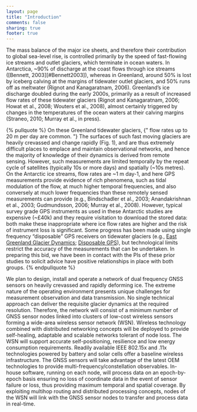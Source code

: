 ```yaml
---
layout: page
title: "Introduction"
comments: false
sharing: true
footer: true
---
```

The mass balance of the major ice sheets, and therefore their contribution to global sea-level rise, is controlled primarily by the speed of fast-flowing ice streams and outlet glaciers, which terminate in ocean waters. In Antarctica, ~90% of discharge at the coast flows through ice streams ([Bennett, 2003][#Bennett2003]), whereas in Greenland, around 50% is lost by iceberg calving at the margins of tidewater outlet glaciers, and 50% runs off as meltwater (Rignot and Kanagaratnam, 2006). Greenland’s ice discharge doubled during the early 2000s, primarily as a result of increased flow rates of these tidewater glaciers (Rignot and Kanagaratnam, 2006; Howat et al., 2008; Wouters et al., 2008), almost certainly triggered by changes in the temperatures of the ocean waters at their calving margins (Straneo, 2010; Murray et al., in press).

{% pullquote %}
On these Greenland tidewater glaciers, {" flow rates up to 20 m per day are common. "} The surfaces of such fast moving glaciers are heavily crevassed and change rapidly (Fig. 1), and are thus extremely difficult places to emplace and maintain observational networks, and hence the majority of knowledge of their dynamics is derived from remote sensing. However, such measurements are limited temporally by the repeat cycle of satellites (typically 10s or more days) and spatially (~10s metres). On the Antarctic ice streams, flow rates are ~1 m day-1, and here GPS measurements provide evidence of rich phenomena, such as tidal modulation of the flow, at much higher temporal frequencies, and also conversely at much lower frequencies than these remotely sensed measurements can provide (e.g., Bindschadler et al., 2003; Anandakrishnan et al., 2003; Gudmundsson, 2006; Murray et al., 2008). However, typical survey grade GPS instruments as used in these Antarctic studies are expensive (~£40k) and they require visitation to download the stored data: both make these inappropriate where ice flow rates are higher and the risk of instrument loss is significant. Some progress has been made using single frequency “disposable” GPS receivers on tidewater glaciers (e.g., [East Greenland Glacier Dynamics](http://facility.unavco.org/highlights/2008/east-greenland.html); [Disposable GPS](http://www.meltfactor.org/mov/Ian_Howat_Disposable_GPS_16_May_2008.mov)), but technological limits restrict the accuracy of the measurements that can be undertaken. In preparing this bid, we have been in contact with the PIs of these prior studies to solicit advice have positive relationships in place with both groups.
{% endpullquote %}

We plan to design, install and operate a network of dual frequency GNSS sensors on heavily crevassed and rapidly deforming ice. The extreme nature of the operating environment presents unique challenges for measurement observation and data transmission. No single technical approach    can deliver the requisite glacier dynamics at the required resolution. Therefore, the network will consist of a minimum number of GNSS sensor nodes linked into clusters of low-cost wireless sensors forming a wide-area wireless sensor network (WSN). Wireless technology combined with distributed networking concepts will be deployed to provide self-healing, adaptable and scalable networks tolerant of node loss. The WSN will support accurate self-positioning, resilience and low energy consumption requirements. Readily available IEEE 802.15x and .11x technologies powered by battery and solar cells offer a baseline wireless infrastructure. The GNSS sensors will take advantage of the latest OEM technologies to provide multi-frequency/constellation observables. In-house software, running on each node, will process data on an epoch-by-epoch basis ensuring no loss of coordinate data in the event of sensor failure or loss, thus providing maximum temporal and spatial coverage. By exploiting multihop routing and distributed processing concepts, nodes of the WSN will link with the GNSS sensor nodes to transfer and process data in real-time.